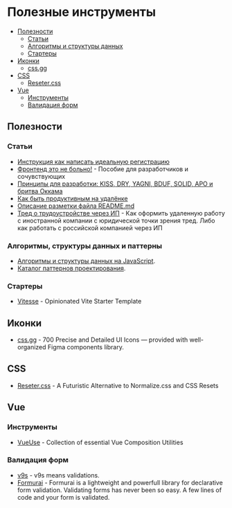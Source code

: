 # Полезные инструменты

- [Полезности](#Полезности)
  - [Статьи](#Статьи)
  - [Алгоритмы и структуры данных](#Алгоритмы-и-структуры-данных)
  - [Стартеры](#Стартеры)
- [Иконки](#Иконки)
  - [css.gg](#css.gg)
- [CSS](#CSS)
  - [Reseter.css](#Reseter.css)
- [Vue](#Vue)
  - [Инструменты](#Инструменты)
  - [Валидация форм](#валидация-форм)

## Полезности

### Статьи
- [Инструкция как написать идеальную регистрацию](https://vc.ru/dev/156552-instrukciya-kak-napisat-idealnuyu-registraciyu)
- [Фронтенд это не больно!](https://bespoyasov.ru/front-not-pain/#preface) - Пособие для разработчиков и сочувствующих
- [Принципы для разработки: KISS, DRY, YAGNI, BDUF, SOLID, APO и бритва Оккама](https://habr.com/ru/company/itelma/blog/546372/)
- [Как быть продуктивным на удалёнке](https://amplifr.com/blog/ru/rules-for-remote-work/)
- [Описание разметки файла README.md](https://github.com/GnuriaN/format-README)
- [Тред о трудоустройстве через ИП](https://twitter.com/klimakov_me/status/1430103063906357248) - Как оформить удаленную работу c иностранной компании с юридической точки зрения тред. Либо как работать с российской компанией через ИП

### Алгоритмы, структуры данных и паттерны
- [Алгоритмы и структуры данных на JavaScript](https://github.com/trekhleb/javascript-algorithms/blob/master/README.ru-RU.md).
- [Каталог паттернов проектирования](https://refactoring.guru/ru/design-patterns/catalog).

### Стартеры
- [Vitesse](https://github.com/antfu/vitesse) - Opinionated Vite Starter Template

## Иконки
- [css.gg](https://css.gg/) - 700 Precise and Detailed UI Icons — provided with well-organized Figma components library.

## CSS
- [Reseter.css](https://github.com/resetercss/reseter.css) - A Futuristic Alternative to Normalize.css and CSS Resets

## Vue

### Инструменты
- [VueUse](https://github.com/vueuse/vueuse) - Collection of essential Vue Composition Utilities

### Валидация форм
- [v9s](https://github.com/vueent/v9s) - v9s means validations.
- [Formurai](https://github.com/Barto-dev/formurai) - Formurai is a lightweight and powerfull library for declarative form validation.
Validating forms has never been so easy. A few lines of code and your form is validated.
